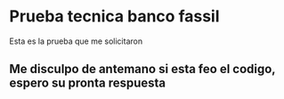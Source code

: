 # Prueba tecnica banco fassil

Esta es la prueba que me solicitaron 

## Me disculpo de antemano si esta feo el codigo, espero su pronta respuesta

